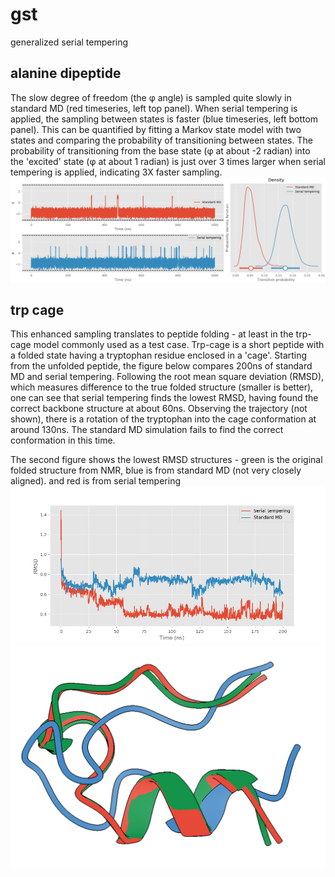 # gst
 generalized serial tempering


## alanine dipeptide
The slow degree of freedom (the φ angle) is sampled quite slowly in standard MD (red timeseries, left top panel). When serial tempering is applied, the sampling between states is faster (blue timeseries, left bottom panel). This can be quantified by fitting a Markov state model with two states and comparing the probability of transitioning between states. The probability of transitioning from the base state (φ at about -2 radian) into the 'excited' state (φ at about 1 radian) is just over 3 times larger when serial tempering is applied, indicating 3X faster sampling. 
![alt text](./alanine_dipeptide/all.png)


## trp cage
This enhanced sampling translates to peptide folding - at least in the trp-cage model commonly used as a test case. Trp-cage is a short peptide with a folded state having a tryptophan residue enclosed in a 'cage'. Starting from the unfolded peptide, the figure below compares 200ns of standard MD and serial tempering. Following the root mean square deviation (RMSD), which measures difference to the true folded structure (smaller is better), one can see that serial tempering finds the lowest RMSD, having found the correct backbone  structure at about 60ns. Observing the trajectory (not shown), there is a rotation of the tryptophan into the cage conformation at around 130ns. The standard MD simulation fails to find the correct conformation in this time. 

The second figure shows the lowest RMSD structures - green is the original folded structure from NMR, blue is from standard MD (not very closely aligned). and red is from serial tempering 
![trpcage](./trp_cage/trpcage.png)
![trpcage](./trp_cage/aligned_structures.png)

